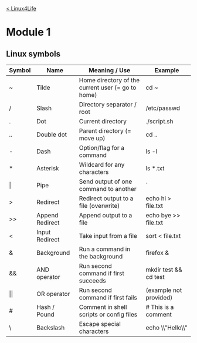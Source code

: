 <br><br>

[< Linux4Life](https://github.com/zaheernew/Linux4Life/blob/main/Linux4Life.md)

# Module 1

## Linux symbols

<table>
  <thead>
    <tr>
      <th>Symbol</th>
      <th>Name</th>
      <th>Meaning / Use</th>
      <th>Example</th>
    </tr>
  </thead>
  <tbody>
    <tr><td>~</td><td>Tilde</td><td>Home directory of the current user (= go to home)</td><td>cd ~</td></tr>
    <tr><td>/</td><td>Slash</td><td>Directory separator / root</td><td>/etc/passwd</td></tr>
    <tr><td>.</td><td>Dot</td><td>Current directory</td><td>./script.sh</td></tr>
    <tr><td>..</td><td>Double dot</td><td>Parent directory (= move up)</td><td>cd ..</td></tr>
    <tr><td>-</td><td>Dash</td><td>Option/flag for a command</td><td>ls -l</td></tr>
    <tr><td>*</td><td>Asterisk</td><td>Wildcard for any characters</td><td>ls *.txt</td></tr>
    <tr><td>|</td><td>Pipe</td><td>Send output of one command to another</td><td>`</td></tr>
    <tr><td>></td><td>Redirect</td><td>Redirect output to a file (overwrite)</td><td>echo hi > file.txt</td></tr>
    <tr><td>>></td><td>Append Redirect</td><td>Append output to a file</td><td>echo bye >> file.txt</td></tr>
    <tr><td><</td><td>Input Redirect</td><td>Take input from a file</td><td>sort &lt; file.txt</td></tr>
    <tr><td>&</td><td>Background</td><td>Run a command in the background</td><td>firefox &</td></tr>
    <tr><td>&&</td><td>AND operator</td><td>Run second command if first succeeds</td><td>mkdir test && cd test</td></tr>
    <tr><td>||</td><td>OR operator</td><td>Run second command if first fails</td><td>(example not provided)</td></tr>
    <tr><td>#</td><td>Hash / Pound</td><td>Comment in shell scripts or config files</td><td># This is a comment</td></tr>
    <tr><td>\</td><td>Backslash</td><td>Escape special characters</td><td>echo \\"Hello\\"</td></tr>
  </tbody>
</table>
<br><br>
